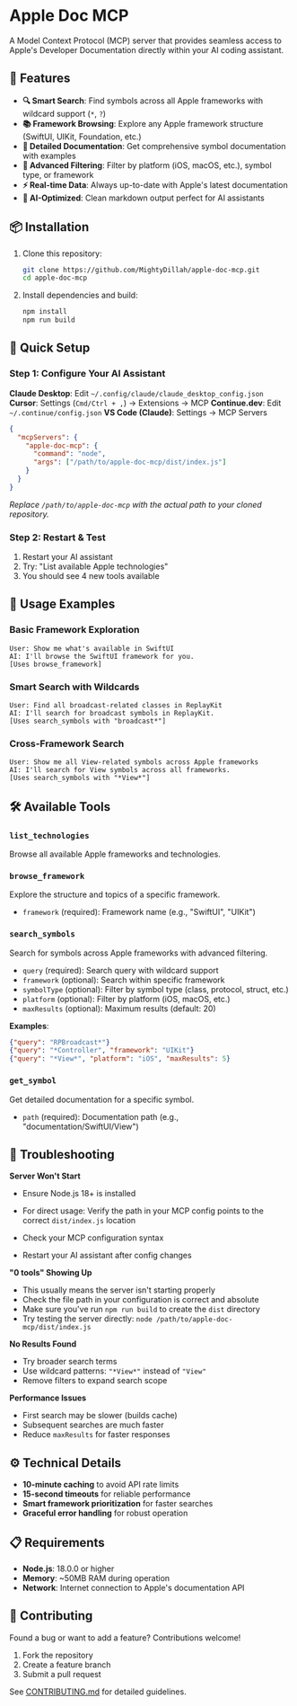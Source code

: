 # Apple Doc MCP

A Model Context Protocol (MCP) server that provides seamless access to Apple's Developer Documentation directly within your AI coding assistant.

## 🚀 Features

- **🔍 Smart Search**: Find symbols across all Apple frameworks with wildcard support (`*`, `?`)
- **📚 Framework Browsing**: Explore any Apple framework structure (SwiftUI, UIKit, Foundation, etc.)
- **📖 Detailed Documentation**: Get comprehensive symbol documentation with examples
- **🎯 Advanced Filtering**: Filter by platform (iOS, macOS, etc.), symbol type, or framework
- **⚡ Real-time Data**: Always up-to-date with Apple's latest documentation
- **🧠 AI-Optimized**: Clean markdown output perfect for AI assistants

## 📦 Installation

1. Clone this repository:
   ```bash
   git clone https://github.com/MightyDillah/apple-doc-mcp.git
   cd apple-doc-mcp
   ```

2. Install dependencies and build:
   ```bash
   npm install
   npm run build
   ```

## 🔌 Quick Setup

### Step 1: Configure Your AI Assistant

**Claude Desktop**: Edit `~/.config/claude/claude_desktop_config.json`
**Cursor**: Settings (`Cmd/Ctrl + ,`) → Extensions → MCP
**Continue.dev**: Edit `~/.continue/config.json`
**VS Code (Claude)**: Settings → MCP Servers

```json
{
  "mcpServers": {
    "apple-doc-mcp": {
      "command": "node",
      "args": ["/path/to/apple-doc-mcp/dist/index.js"]
    }
  }
}
```
*Replace `/path/to/apple-doc-mcp` with the actual path to your cloned repository.*

### Step 2: Restart & Test
1. Restart your AI assistant
2. Try: "List available Apple technologies"
3. You should see 4 new tools available

## 🎯 Usage Examples

### Basic Framework Exploration
```
User: Show me what's available in SwiftUI
AI: I'll browse the SwiftUI framework for you.
[Uses browse_framework]
```

### Smart Search with Wildcards
```
User: Find all broadcast-related classes in ReplayKit
AI: I'll search for broadcast symbols in ReplayKit.
[Uses search_symbols with "broadcast*"]
```

### Cross-Framework Search
```
User: Show me all View-related symbols across Apple frameworks
AI: I'll search for View symbols across all frameworks.
[Uses search_symbols with "*View*"]
```

## 🛠️ Available Tools

### `list_technologies`
Browse all available Apple frameworks and technologies.

### `browse_framework`
Explore the structure and topics of a specific framework.
- `framework` (required): Framework name (e.g., "SwiftUI", "UIKit")

### `search_symbols`
Search for symbols across Apple frameworks with advanced filtering.
- `query` (required): Search query with wildcard support
- `framework` (optional): Search within specific framework
- `symbolType` (optional): Filter by symbol type (class, protocol, struct, etc.)
- `platform` (optional): Filter by platform (iOS, macOS, etc.)
- `maxResults` (optional): Maximum results (default: 20)

**Examples**:
```json
{"query": "RPBroadcast*"}
{"query": "*Controller", "framework": "UIKit"}
{"query": "*View*", "platform": "iOS", "maxResults": 5}
```

### `get_symbol`
Get detailed documentation for a specific symbol.
- `path` (required): Documentation path (e.g., "documentation/SwiftUI/View")

## 🚨 Troubleshooting

**Server Won't Start**
- Ensure Node.js 18+ is installed
- For direct usage: Verify the path in your MCP config points to the correct `dist/index.js` location

- Check your MCP configuration syntax
- Restart your AI assistant after config changes

**"0 tools" Showing Up**
- This usually means the server isn't starting properly
- Check the file path in your configuration is correct and absolute
- Make sure you've run `npm run build` to create the `dist` directory
- Try testing the server directly: `node /path/to/apple-doc-mcp/dist/index.js`

**No Results Found**
- Try broader search terms
- Use wildcard patterns: `"*View*"` instead of `"View"`
- Remove filters to expand search scope

**Performance Issues**
- First search may be slower (builds cache)
- Subsequent searches are much faster
- Reduce `maxResults` for faster responses

## ⚙️ Technical Details

- **10-minute caching** to avoid API rate limits
- **15-second timeouts** for reliable performance
- **Smart framework prioritization** for faster searches
- **Graceful error handling** for robust operation

## 📋 Requirements

- **Node.js**: 18.0.0 or higher
- **Memory**: ~50MB RAM during operation
- **Network**: Internet connection to Apple's documentation API

## 🤝 Contributing

Found a bug or want to add a feature? Contributions welcome!

1. Fork the repository
2. Create a feature branch
3. Submit a pull request

See [CONTRIBUTING.md](CONTRIBUTING.md) for detailed guidelines.